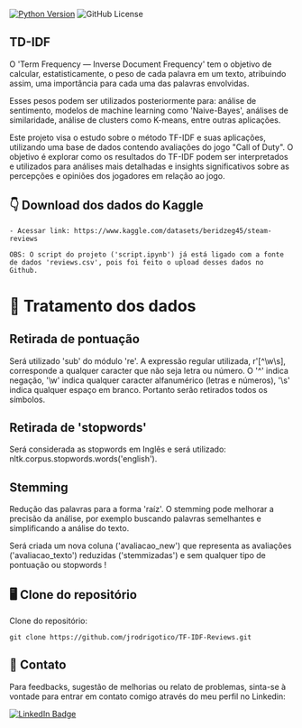 [![Python Version](https://img.shields.io/badge/python-3.12.2-blue.svg)](https://www.python.org/downloads/)
![GitHub License](https://img.shields.io/github/license/jrodrigotico/python)


## TD-IDF
O 'Term Frequency — Inverse Document Frequency' tem o objetivo de calcular, estatisticamente, o peso de cada palavra em um texto, atribuindo assim, uma importância para cada uma das palavras envolvidas. 

Esses pesos podem ser utilizados posteriormente para: análise de sentimento, modelos de machine learning como 'Naive-Bayes', análises de similaridade, análise de clusters como K-means, entre outras aplicações.

Este projeto visa o estudo sobre o método TF-IDF e suas aplicações, utilizando uma base de dados contendo avaliações do jogo "Call of Duty". 
O objetivo é explorar como os resultados do TF-IDF podem ser interpretados e utilizados para análises mais detalhadas e insights significativos sobre as percepções e opiniões dos jogadores em relação ao jogo.


## 	:point_down: Download dos dados do Kaggle

```
- Acessar link: https://www.kaggle.com/datasets/beridzeg45/steam-reviews

OBS: O script do projeto ('script.ipynb') já está ligado com a fonte de dados 'reviews.csv', pois foi feito o upload desses dados no Github.

```

# 	:construction_worker: Tratamento dos dados

## Retirada de pontuação
Será utilizado 'sub' do módulo 're'. A expressão regular utilizada, r'[^\w\s], corresponde a qualquer caracter que não seja letra ou número. O '^' indica negação, '\w' indica qualquer caracter alfanumérico (letras e números), '\s' indica qualquer espaço em branco. Portanto serão retirados todos os símbolos.

## Retirada de 'stopwords'
Será considerada as stopwords em Inglês e será utilizado: nltk.corpus.stopwords.words('english').

## Stemming
Redução das palavras para a forma 'raíz'. O stemming pode melhorar a precisão da análise, por exemplo buscando palavras semelhantes e simplificando a análise do texto.

Será criada um nova coluna ('avaliacao_new') que representa as avaliações ('avaliacao_texto') reduzidas ('stemmizadas') e sem qualquer tipo de pontuação ou stopwords !


## 	:desktop_computer: Clone do repositório
Clone do repositório:

```
git clone https://github.com/jrodrigotico/TF-IDF-Reviews.git

```

## 	:email: Contato
Para feedbacks, sugestão de melhorias ou relato de problemas, sinta-se à vontade para entrar em contato comigo através do meu perfil no Linkedin:

[![LinkedIn Badge](https://img.shields.io/badge/LinkedIn-0077B5?style=for-the-badge&logo=linkedin&logoColor=white)](https://www.linkedin.com/in/joão-rodrigo-lemes-5603a6154/)